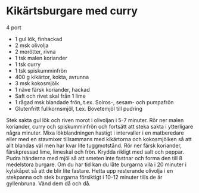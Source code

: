 # Kikärtsburgare med curry

4 port

 - 1 gul lök, finhackad
 - 2 msk olivolja
 - 2 morötter, rivna
 - 1 tsk malen koriander
 - 1 tsk curry
 - 1 tsk spiskumminfrön
 - 400 g kikärtor, kokta, avrunna
 - 3 msk kokosmjölk
 - 1 näve färsk koriander, hackad
 - Saft och rivet skal från 1 lime
 - 1 rågad msk blandade frön, t.ex. Solros-, sesam- och pumpafrön
 - Glutenfritt fullkornsmjöl, t.ex. Bovetemjöl till pudring

Stek sakta gul lök och riven morot i olivoljan i 5-7 minuter. Rör ner malen koriander, curry och spiskumminfrön och fortsätt att steka sakta i ytterligare några minuter. Mixa lökblandningen hastigt i intervaller i en matberedare eller med en stavmixer tillsammans med kikärtorna och kokosmjölken så att allt blandas väl men har kvar lite tuggmotstånd. Rör ner färsk koriander, färskpressad lime, limeskal och frön. Krydda rikligt med salt och peppar. Pudra händerna med mjöl så att smeten inte fastnar och forma den till 8 medelstora burgare. Om du har tid kan du låte burgarna vila i 20 minuter i kylskåpet så att de blir lite fastare. Hetta upp resterande olivolja i en stekpanna och stek burgarna försiktigt i 10-12 minuter tills de är gyllenbruna. Vänd dem då och då.
